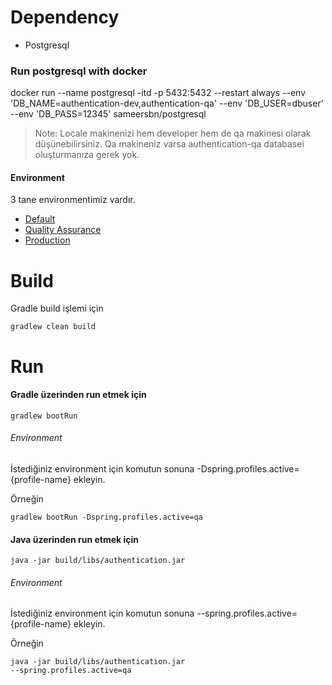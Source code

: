 # Dependency
- Postgresql

### Run postgresql with docker
docker run --name postgresql -itd -p 5432:5432 --restart always --env 'DB_NAME=authentication-dev,authentication-qa' --env 'DB_USER=dbuser' --env 'DB_PASS=12345' sameersbn/postgresql

>Note: Locale makinenizi hem developer hem de qa makinesi olarak düşünebilirsiniz.
Qa makineniz varsa authentication-qa databasei oluşturmanıza gerek yok.

#### Environment
3 tane environmentimiz vardır. 
- [Default](src/main/resources/config/application-default.yml)
- [Quality Assurance](src/main/resources/config/application-qa.yml)
- [Production](src/main/resources/config/application-prod.yml)

# Build
Gradle build işlemi için

<code>gradlew clean build</code>

# Run

#### Gradle üzerinden run etmek için

<code>gradlew bootRun</code>

###### Environment
İstediğiniz environment için komutun sonuna -Dspring.profiles.active={profile-name} ekleyin.

Örneğin

<code>gradlew bootRun -Dspring.profiles.active=qa</code>


#### Java üzerinden run etmek için

<code>java -jar build/libs/authentication.jar</code>

###### Environment
İstediğiniz environment için komutun sonuna --spring.profiles.active={profile-name} ekleyin.

Örneğin

<code>java -jar build/libs/authentication.jar --spring.profiles.active=qa</code>